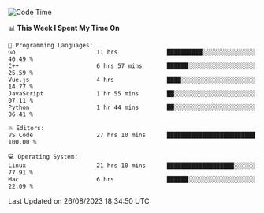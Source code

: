 
<!--START_SECTION:waka-->
![Code Time](http://img.shields.io/badge/Code%20Time-1%2C031%20hrs%2038%20mins-blue)

📊 **This Week I Spent My Time On** 

```text
💬 Programming Languages: 
Go                       11 hrs              ██████████░░░░░░░░░░░░░░░   40.49 % 
C++                      6 hrs 57 mins       ██████░░░░░░░░░░░░░░░░░░░   25.59 % 
Vue.js                   4 hrs               ████░░░░░░░░░░░░░░░░░░░░░   14.77 % 
JavaScript               1 hr 55 mins        ██░░░░░░░░░░░░░░░░░░░░░░░   07.11 % 
Python                   1 hr 44 mins        ██░░░░░░░░░░░░░░░░░░░░░░░   06.41 % 

🔥 Editors: 
VS Code                  27 hrs 10 mins      █████████████████████████   100.00 % 

💻 Operating System: 
Linux                    21 hrs 10 mins      ███████████████████░░░░░░   77.91 % 
Mac                      6 hrs               ██████░░░░░░░░░░░░░░░░░░░   22.09 % 
```


 Last Updated on 26/08/2023 18:34:50 UTC
<!--END_SECTION:waka-->


